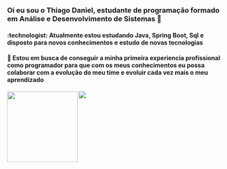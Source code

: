 <h3> Oi eu sou o Thiago Daniel, estudante de programação formado em Análise e Desenvolvimento de Sistemas 👋 </h3>
<h4> :technologist: Atualmente estou estudando Java, Spring Boot, Sql e disposto para novos conhecimentos e estudo de novas tecnologias </h4>
<h4> 🌱 Estou em busca de conseguir a minha primeira experiencia profissional como programador para 
  que com os meus conhecimentos eu possa colaborar com a evolução do meu time e evoluir cada vez mais o meu aprendizado </h4>

<div style= "display: flex"><br>
  
  <img  height="165" align="left" src="https://github-readme-stats.vercel.app/api?username=thiagoDaniel&show_icons=true&theme=transparent"> 
  <img align="center"  src="https://github-readme-stats.vercel.app/api/top-langs/?username=thiagoDaniel&layout=compact">
  
  
</div>
